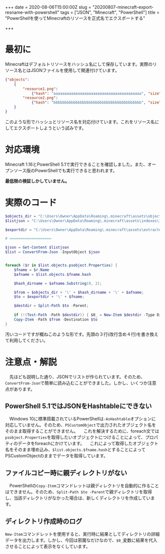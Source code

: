 +++
date = 2020-08-06T15:00:00Z
slug = "20200807-minecraft-export-resname-with-powershell"
tags = ["JSON", "Minecraft", "PowerShell"]
title = "PowerShellを使ってMinecraftのリソースを正式名でエクスポートする"

+++
# 最初に
Minecraftはデフォルトリソースをハッシュ名にして保存しています。実際のリソース名とはJSONファイルを使用して関連付けています。

```json
{"objects": 
    {
        "resource1.png": 
            {"hash": "aaaaaaaaaaaaaaaaaaaaaaaaaaaaaaaaaaaaaaaa", "size": 1234},
        "resource2.png": 
            {"hash": "bbbbbbbbbbbbbbbbbbbbbbbbbbbbbbbbbbbbbbbb", "size": 5678}
    }
}
```

このような形でハッシュとリソース名を対応付けています。これをリソース名にしてエクスポートしようという試みです。

# 対応環境
Minecraft 1.16とPowerShell 5.1で実行できることを確認しました。また、オープンソース版のPowerShellでも実行できると思われます。

**最低限の検証しかしていません。**

# 実際のコード
```powershell
$objects_dir = "C:\Users\Owner\AppData\Roaming\.minecraft\assets\objects"; # .minecraftフォルダ内のassets/objectsまでのフルパス
$listjson = "C:\Users\Owner\AppData\Roaming\.minecraft\assets\indexes\1.16.json" # .minecraftフォルダ内のassets/indexes内の任意のバージョン名のJSONファイルまでのフルパス

$exportdir = "C:\Users\Owner\AppData\Roaming\.minecraft\assets\extracted" # エクスポート先フォルダのフルパス

# ===================

$json = Get-Content $listjson
$list = ConvertFrom-Json -InputObject $json


foreach ($r in $list.objects.psobject.Properties) { 
    $fname = $r.Name
    $afname = $list.objects.$fname.hash

    $hash_dirname = $afname.Substring(0, 2);

    $from = $objects_dir + '\' + $hash_dirname + '\' + $afname;
    $to = $exportdir + '\' + $fname;

    $destdir = Split-Path $to -Parent;
    
    if (!(Test-Path -Path $destdir)) { $0_ = New-Item $destdir -Type Directory }
    Copy-Item -Path $from -Destination $to
}
```

汚いコードですが概ねこのような形です。先頭の３行(改行含め４行)を書き換えて利用してください。

# 注意点・解説
　先ほども説明した通り、JSONでリストが作られています。そのため、`ConvertFrom-Json`で簡単に読み込むことができました。しかし、いくつか注意点があります。

## PowerShell 5.1ではJSONをHashtableにできない
　Windows 10に標準搭載されているPowerShellは`-AsHashtable`オプションに対応していません。そのため、`PSCustomObject`で出力されたオブジェクト名をそのまま取得することができません。
　これを解決するために、foreach文では`psobject.Properties`を取得したいオブジェクトにつけることによって、プロパティのデータをforeachにかけています。
　これによって取得したオブジェクト名をそのまま埋め込み、`$list.objects.$fname.hash`とすることによってPSCustomObjectのままでデータを取得しています。

## ファイルコピー時に親ディレクトリがない
　PowerShellの`Copy-Item`コマンドレットは親ディレクトリを自動的に作ることはできません。そのため、`Split-Path $to -Parent`で親ディレクトリを取得し、当該ディレクトリがなかった場合は、新しくディレクトリを作成しています。

## ディレクトリ作成時のログ
 `New-Item`コマンドレットを使用すると、実行時に結果としてディレクトリの詳細データを出力します。しかし、今回は邪魔なだけなので、`$0_`変数に結果を代入させることによって表示をなくしています。